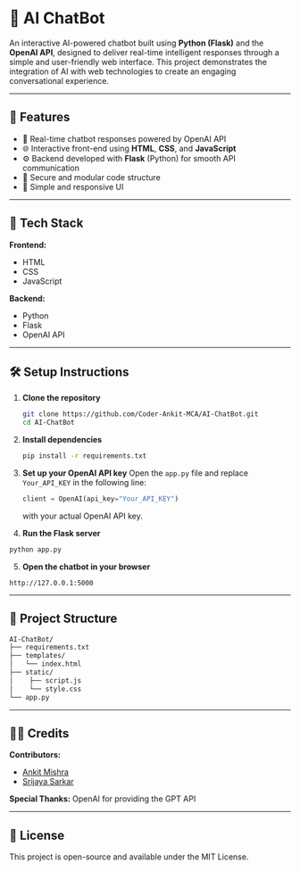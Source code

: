 # 🤖 AI ChatBot

An interactive AI-powered chatbot built using **Python (Flask)** and the **OpenAI API**, designed to deliver real-time intelligent responses through a simple and user-friendly web interface. This project demonstrates the integration of AI with web technologies to create an engaging conversational experience.

---

## 🚀 Features

- 💬 Real-time chatbot responses powered by OpenAI API  
- 🌐 Interactive front-end using **HTML**, **CSS**, and **JavaScript**  
- ⚙️ Backend developed with **Flask** (Python) for smooth API communication  
- 🔐 Secure and modular code structure  
- 🎨 Simple and responsive UI  

---

## 🧠 Tech Stack

**Frontend:**  
- HTML  
- CSS  
- JavaScript  

**Backend:**  
- Python  
- Flask  
- OpenAI API  

---

## 🛠️ Setup Instructions

1. **Clone the repository**
   ```bash
   git clone https://github.com/Coder-Ankit-MCA/AI-ChatBot.git
   cd AI-ChatBot
   ```
2. **Install dependencies**
   ```bash
   pip install -r requirements.txt
   ```
3. **Set up your OpenAI API key**
Open the `app.py` file and replace `Your_API_KEY` in the following line:
   ```python
   client = OpenAI(api_key="Your_API_KEY")
   ```
   with your actual OpenAI API key.

4. **Run the Flask server**
```python
python app.py
```
5. **Open the chatbot in your browser**
```text
http://127.0.0.1:5000
```

---

## 📁 Project Structure
```bash
AI-ChatBot/
├── requirements.txt
├── templates/
│   └── index.html
├── static/
│    ├── script.js
│    └── style.css
└── app.py
```
---

## 👩‍💻 Credits

**Contributors:**
- [Ankit Mishra](https://github.com/Coder-Ankit-MCA)
- [Srijaya Sarkar](https://github.com/SrijayaSarkar)

**Special Thanks:** OpenAI for providing the GPT API

---

## 🧾 License

This project is open-source and available under the MIT License.



   

